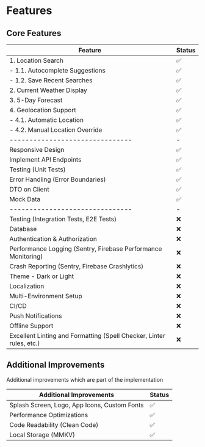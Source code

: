 # Features

## Core Features

| Feature                                                              | Status |
| -------------------------------------------------------------------- | ------ |
| 1. Location Search                                                   | ✅     |
| - 1.1. Autocomplete Suggestions                                      | ✅     |
| - 1.2. Save Recent Searches                                          | ✅     |
| 2. Current Weather Display                                           | ✅     |
| 3. 5-Day Forecast                                                    | ✅     |
| 4. Geolocation Support                                               | ✅     |
| - 4.1. Automatic Location                                            | ✅     |
| - 4.2. Manual Location Override                                      | ✅     |
| -------------------------------                                      | -      |
| Responsive Design                                                    | ✅     |
| Implement API Endpoints                                              | ✅     |
| Testing (Unit Tests)                                                 | ✅     |
| Error Handling (Error Boundaries)                                    | ✅     |
| DTO on Client                                                        | ✅     |
| Mock Data                                                            | ✅     |
| -------------------------------                                      | -      |
| Testing (Integration Tests, E2E Tests)                               | ❌     |
| Database                                                             | ❌     |
| Authentication & Authorization                                       | ❌     |
| Performance Logging (Sentry, Firebase Performance Monitoring)        | ❌     |
| Crash Reporting (Sentry, Firebase Crashlytics)                       | ❌     |
| Theme - Dark or Light                                                | ❌     |
| Localization                                                         | ❌     |
| Multi-Environment Setup                                              | ❌     |
| CI/CD                                                                | ❌     |
| Push Notifications                                                   | ❌     |
| Offline Support                                                      | ❌     |
| Excellent Linting and Formatting (Spell Checker, Linter rules, etc.) | ❌     |

## Additional Improvements

Additional improvements which are part of the implementation

| Additional Improvements                      | Status |
| -------------------------------------------- | ------ |
| Splash Screen, Logo, App Icons, Custom Fonts | ✅     |
| Performance Optimizations                    | ✅     |
| Code Readability (Clean Code)                | ✅     |
| Local Storage (MMKV)                         | ✅     |
